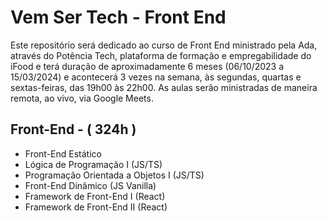 # Vem Ser Tech - Front End

Este repositório será dedicado ao curso de Front End ministrado pela Ada, através do Potência Tech, plataforma de formação e empregabilidade do iFood e terá duração de aproximadamente 6 meses (06/10/2023 a 15/03/2024) e acontecerá 3 vezes na semana, às segundas, quartas e sextas-feiras, das 19h00 às 22h00. As aulas serão ministradas de maneira remota, ao vivo, via Google Meets.

## Front-End - ( 324h )
- Front-End Estático
- Lógica de Programação I (JS/TS)
- Programação Orientada a Objetos I (JS/TS)
- Front-End Dinâmico (JS Vanilla)
- Framework de Front-End I (React)
- Framework de Front-End II (React)
